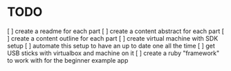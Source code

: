 TODO
====

[ ] create a readme for each part
[ ] create a content abstract for each part
[ ] create a content outline for each part
[ ] create virtual machine with SDK setup
[ ] automate this setup to have an up to date one all the time
[ ] get USB sticks with virtualbox and machine on it
[ ] create a ruby "framework" to work with for the beginner example app
